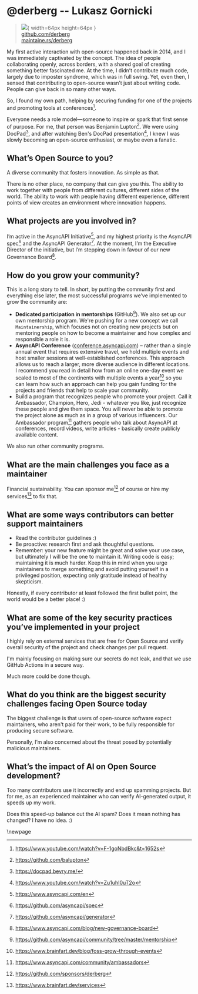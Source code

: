 # @derberg -- Lukasz Gornicki

> ![](https://i0.wp.com/github.com/derberg.png?resize=200%2C200&ssl=1){ width=64px height=64px }  
> [github.com/derberg](https://github.com/derberg)  
> [maintaine.rs/derberg](https://maintaine.rs/derberg)

My first active interaction with open-source happened back in 2014, and I was immediately captivated by the concept. The idea of people collaborating openly, across borders, with a shared goal of creating something better fascinated me. At the time, I didn’t contribute much code, largely due to imposter syndrome, which was in full swing. Yet, even then, I sensed that contributing to open-source wasn’t just about writing code. People can give back in so many other ways.

So, I found my own path, helping by securing funding for one of the projects and promoting tools at conferences[^383].

Everyone needs a role model—someone to inspire or spark that first sense of purpose. For me, that person was Benjamin Lupton[^384]. We were using DocPad[^385], and after watching Ben's DocPad presentation[^386], I knew I was slowly becoming an open-source enthusiast, or maybe even a fanatic.

## What’s Open Source to you?

A diverse community that fosters innovation. As simple as that.

There is no other place, no company that can give you this. The ability to work together with people from different cultures, different sides of the world. The ability to work with people having different experience, different points of view creates an environment where innovation happens.

## What projects are you involved in?

I’m active in the AsyncAPI Initiative[^387], and my highest priority is the AsyncAPI spec[^388] and the AsyncAPI Generator[^389]. At the moment, I’m the Executive Director of the initiative, but I’m stepping down in favour of our new Governance Board[^390].

## How do you grow your community?

This is a long story to tell. In short, by putting the community first and everything else later, the most successful programs we’ve implemented to grow the community are:

- **Dedicated participation in mentorships** (GitHub[^391]). We also set up our own mentorship program. We're pushing for a new concept we call `Maintainership`, which focuses not on creating new projects but on mentoring people on how to become a maintainer and how complex and responsible a role it is.
- **AsyncAPI Conference** ([conference.asyncapi.com](https://conference.asyncapi.com/)) – rather than a single annual event that requires extensive travel, we hold multiple events and host smaller sessions at well-established conferences. This approach allows us to reach a larger, more diverse audience in different locations. I recommend you read in detail how from an online one-day event we scaled to most of the continents with multiple events a year[^392] so you can learn how such an approach can help you gain funding for the projects and friends that help to scale your community.
- Build a program that recognizes people who promote your project. Call it Ambassador, Champion, Hero, Jedi - whatever you like, just recognize these people and give them space. You will never be able to promote the project alone as much as in a group of various influencers. Our Ambassador program[^393] gathers people who talk about AsyncAPI at conferences, record videos, write articles - basically create publicly available content. 

We also run other community programs.

## What are the main challenges you face as a maintainer

Financial sustainability.
You can sponsor me[^394] of course or hire my services[^395] to fix that.

## What are some ways contributors can better support maintainers

- Read the contributor guidelines :)
- Be proactive: research first and ask thoughtful questions.
- Remember: your new feature might be great and solve your use case, but ultimately I will be the one to maintain it. Writing code is easy; maintaining it is much harder. Keep this in mind when you urge maintainers to merge something and avoid putting yourself in a privileged position, expecting only gratitude instead of healthy skepticism.

Honestly, if every contributor at least followed the first bullet point, the world would be a better place! :)

## What are some of the key security practices you’ve implemented in your project

I highly rely on external services that are free for Open Source and verify overall security of the project and check changes per pull request.

I'm mainly focusing on making sure our secrets do not leak, and that we use GitHub Actions in a secure way.

Much more could be done though.

## What do you think are the biggest security challenges facing Open Source today

The biggest challenge is that users of open-source software expect maintainers, who aren't paid for their work, to be fully responsible for producing secure software.

Personally, I’m also concerned about the threat posed by potentially malicious maintainers.

## What’s the impact of AI on Open Source development?

Too many contributors use it incorrectly and end up spamming projects. But for me, as an experienced maintainer who can verify AI-generated output, it speeds up my work.

Does this speed-up balance out the AI spam? Does it mean nothing has changed? I have no idea. :)

\newpage


[^383]: https://www.youtube.com/watch?v=F-1goNbdBkc&t=1652s
[^384]: https://github.com/balupton
[^385]: https://docpad.bevry.me/
[^386]: https://www.youtube.com/watch?v=Zu1uhI0uT2o
[^387]: https://www.asyncapi.com/en
[^388]: https://github.com/asyncapi/spec
[^389]: https://github.com/asyncapi/generator
[^390]: https://www.asyncapi.com/blog/new-governance-board
[^391]: https://github.com/asyncapi/community/tree/master/mentorship
[^392]: https://www.brainfart.dev/blog/foss-grow-through-events
[^393]: https://www.asyncapi.com/community/ambassadors
[^394]: https://github.com/sponsors/derberg
[^395]: https://www.brainfart.dev/services
